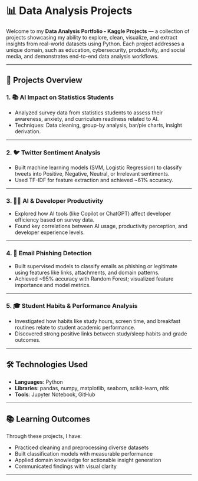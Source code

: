 # 📊 Data Analysis Projects

Welcome to my **Data Analysis Portfolio - Kaggle Projects** — a collection of projects showcasing my ability to explore, clean, visualize, and extract insights from real-world datasets using Python. Each project addresses a unique domain, such as education, cybersecurity, productivity, and social media, and demonstrates end-to-end data analysis workflows.

---

## 🧠 Projects Overview

### 1. **📚 AI Impact on Statistics Students**

* Analyzed survey data from statistics students to assess their awareness, anxiety, and curriculum readiness related to AI.
* Techniques: Data cleaning, group-by analysis, bar/pie charts, insight derivation.

---

### 2. **🐦 Twitter Sentiment Analysis**

* Built machine learning models (SVM, Logistic Regression) to classify tweets into Positive, Negative, Neutral, or Irrelevant sentiments.
* Used TF-IDF for feature extraction and achieved \~61% accuracy.

---

### 3. **👨‍💻 AI & Developer Productivity**

* Explored how AI tools (like Copilot or ChatGPT) affect developer efficiency based on survey data.
* Found key correlations between AI usage, productivity perception, and developer experience levels.

---

### 4. **📧 Email Phishing Detection**

* Built supervised models to classify emails as phishing or legitimate using features like links, attachments, and domain patterns.
* Achieved \~95% accuracy with Random Forest; visualized feature importance and model metrics.

---

### 5. **🎓 Student Habits & Performance Analysis**

* Investigated how habits like study hours, screen time, and breakfast routines relate to student academic performance.
* Discovered strong positive links between study/sleep habits and grade outcomes.

---

## 🛠 Technologies Used

* **Languages**: Python
* **Libraries**: pandas, numpy, matplotlib, seaborn, scikit-learn, nltk
* **Tools**: Jupyter Notebook, GitHub

---

## 📚 Learning Outcomes

Through these projects, I have:

* Practiced cleaning and preprocessing diverse datasets
* Built classification models with measurable performance
* Applied domain knowledge for actionable insight generation
* Communicated findings with visual clarity

---
